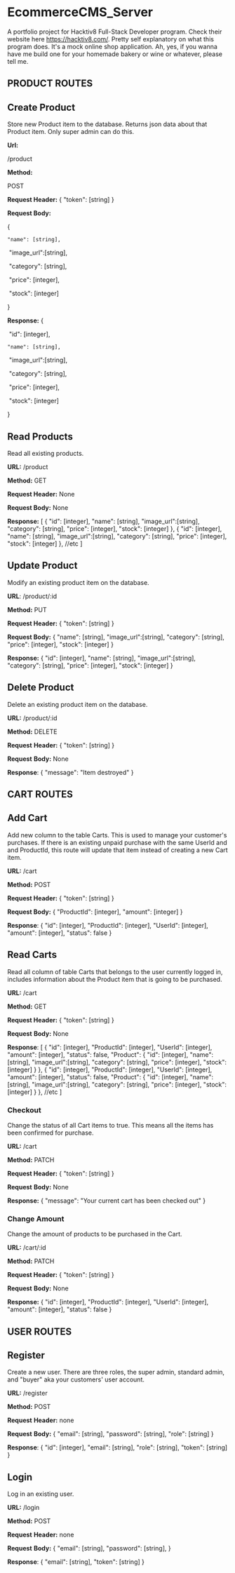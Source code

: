# EcommerceCMS_Server

A portfolio project for Hacktiv8 Full-Stack Developer program. Check their website here https://hacktiv8.com/. Pretty self explanatory on what this program does. It's a mock online shop application. Ah, yes, if you wanna have me build one for your homemade bakery or wine or whatever, please tell me.

## PRODUCT ROUTES

## Create Product

Store new Product item to the database. Returns json data about that Product item. Only super admin can do this.

**Url:**

/product

**Method:**

POST

**Request Header:**
{
"token": [string] 
}

**Request Body:**

{

 	"name": [string],

​	"image_url":[string],

​	"category": [string],

​	"price": [integer],

​	"stock": [integer]

}

**Response:**
{

​	"id": [integer],

 	"name": [string],

​	"image_url":[string],

​	"category": [string],

​	"price": [integer],

​	"stock": [integer]

}

## Read Products

Read all existing products.

**URL:**
/product

**Method:**
GET

**Request Header:**
None

**Request Body:**
None

**Response:**
[
	{
	"id": [integer],
	"name": [string],
	"image_url":[string],
	"category": [string],
	"price": [integer],
	"stock": [integer]
},
	{
	"id": [integer],
	"name": [string],
	"image_url":[string],
	"category": [string],
	"price": [integer],
	"stock": [integer]
},
	//etc 
]

## Update Product

Modify an existing product item on the database.

**URL**:
/product/:id

**Method:**
PUT

**Request Header:**
{
"token": [string] 
}

**Request Body:**
{
	"name": [string],
	"image_url":[string],
	"category": [string],
	"price": [integer],
	"stock": [integer]
}

**Response:**
{
	"id": [integer],
	"name": [string],
	"image_url":[string],
	"category": [string],
	"price": [integer],
	"stock": [integer]
}

## Delete Product

Delete an existing product item on the database.

**URL:**
/product/:id

**Method:**
DELETE

**Request** **Header:**
{
"token": [string]
}

**Request** **Body:**
None

**Response**:
{
	"message": "Item destroyed"
}

## CART ROUTES

## Add Cart

Add new column to the table Carts. This is used to manage your customer's purchases. If there is an existing unpaid purchase with the same UserId and and ProductId, this route will update that item instead of creating a new Cart item.

**URL:**
/cart

**Method:**
POST

**Request Header:**
{
"token": [string]
}

**Request Body:**
{
"ProductId": [integer],
"amount": [integer]
}

**Response**:
{
"id": [integer],
"ProductId": [integer],
"UserId": [integer],
"amount": [integer],
"status": false
}

## Read Carts

Read all column of table Carts that belongs to the user currently logged in, includes information about the Product item that is going to be purchased.

**URL:**
/cart

**Method:**
GET

**Request Header:**
{
"token": [string]
}

**Request** **Body:**
None

**Response**:
[
{
"id": [integer],
"ProductId": [integer],
"UserId": [integer],
"amount": [integer],
"status": false,
"Product": {
	"id": [integer],
	"name": [string],
	"image_url":[string],
	"category": [string],
	"price": [integer],
	"stock": [integer]
	}
},
{
"id": [integer],
"ProductId": [integer],
"UserId": [integer],
"amount": [integer],
"status": false,
"Product": {
	"id": [integer],
	"name": [string],
	"image_url":[string],
	"category": [string],
	"price": [integer],
	"stock": [integer]
	}
},
	 //etc
]

### **Checkout**

Change the status of all Cart items to true. This means all the items has been confirmed for purchase.

**URL:**
/cart

**Method:**
PATCH

**Request Header:**
{
"token": [string]
}

**Request** **Body:**
None

**Response:**
{
"message": "Your current cart has been checked out"
}

### **Change Amount**

Change the amount of products to be purchased in the Cart.

**URL:**
/cart/:id

**Method:**
PATCH

**Request Header:**
{
"token": [string]
}

**Request** **Body:**
None

**Response:**
{
"id": [integer],
"ProductId": [integer],
"UserId": [integer],
"amount": [integer],
"status": false
}

## USER ROUTES

## Register

Create a new user. There are three roles, the super admin, standard admin, and "buyer" aka your customers' user account. 

**URL:**
/register

**Method:**
POST

**Request** **Header:**
none

**Request** **Body:**
{
	"email": [string],
	"password": [string],
	"role": [string]
}

**Response**:
{
	"id": [integer],
	"email": [string],
	"role": [string],
	"token": [string]
}

## Login

Log in an existing user.

**URL:**
/login

**Method:**
POST

**Request** **Header:**
none

**Request** **Body:**
{
	"email": [string],
	"password": [string],
}

**Response**:
{
	"email": [string],
	"token": [string]
}

